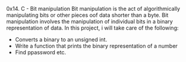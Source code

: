 0x14. C - Bit manipulation
Bit manipulation is the act of algorithmically  manipulating bits or other pieces oof data shorter than a byte.
Bit manipulation involves the manipulation of individual bits in a binary representation of data.
In this project, i will take care of the following:
* Converts a binary to an unsigned int.
* Write a function that prints the binary representation of a number
* Find ppassword etc.
